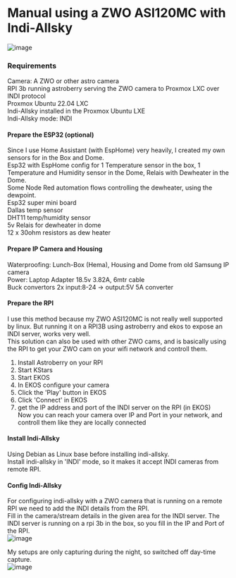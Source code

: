 # Manual using a ZWO ASI120MC with Indi-Allsky

![image](https://github.com/user-attachments/assets/1243b334-a4f5-4eff-855d-119a351ff775)  

### Requirements
Camera: A ZWO or other astro camera  
RPI 3b running astroberry serving the ZWO camera to Proxmox LXC over INDI protocol  
Proxmox Ubuntu 22.04 LXC  
Indi-Allsky installed in the Proxmox Ubuntu LXE  
Indi-Allsky mode: INDI  

#### Prepare the ESP32 (optional)
Since I use Home Assistant (with EspHome) very heavily, I created my own sensors for in the Box and Dome.  
Esp32 with EspHome config for 1 Temperature sensor in the box, 1 Temperature and Humidity sensor in the Dome, Relais with Dewheater in the Dome.  
Some Node Red automation flows controlling the dewheater, using the dewpoint.   
Esp32 super mini board  
Dallas temp sensor  
DHT11 temp/humidity sensor  
5v Relais for dewheater in dome  
12 x 30ohm resistors as dew heater  

#### Prepare IP Camera and Housing
Waterproofing: Lunch-Box (Hema), Housing and Dome from old Samsung IP camera  
Power: Laptop Adapter 18.5v 3.82A, 6mtr cable  
Buck convertors 2x input:8-24 -> output:5V 5A converter  

#### Prepare the RPI
I use this method because my ZWO ASI120MC is not really well supported by linux. 
But running it on a RPI3B using astroberry and ekos to expose an INDI server, works very well.  
This solution can also be used with other ZWO cams, and is basically using the RPI to get your ZWO cam on your wifi network and controll them.  

1) Install Astroberry on your RPI  
2) Start KStars  
3) Start EKOS  
4) In EKOS configure your camera
5) Click the 'Play' button in EKOS
6) Click 'Connect' in EKOS  
7) get the IP address and port of the INDI server on the RPI (in EKOS)  
Now you can reach your camera over IP and Port in your network, and controll them like they are locally connected  

#### Install Indi-Allsky
Using Debian as Linux base before installing indi-allsky.  
Install indi-allsky in 'INDI' mode, so it makes it accept INDI cameras from remote RPI.  

#### Config Indi-Allsky
For configuring indi-allsky with a ZWO camera that is running on a remote RPI we need to add the INDI details from the RPI.  
Fill in the camera/stream details in the given area for the INDI server. The INDI server is running on a rpi 3b in the box, so you fill in the IP and Port of the RPI.  
![image](https://github.com/user-attachments/assets/73af61cc-7f57-4156-817e-2823b468934d)

My setups are only capturing during the night, so switched off day-time capture.  
![image](https://github.com/user-attachments/assets/d0ff9402-5dc9-4155-8fae-34e77235364f)  


